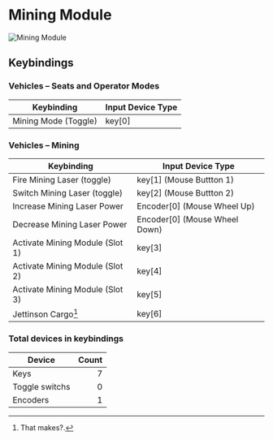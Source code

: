 # Mining Module

![Mining Module](images/MiningModule-70mmWidth.png)

## Keybindings

### Vehicles – Seats and Operator Modes

| Keybinding           | Input Device Type   |
| -------------------- | ------------------- |
| Mining Mode (Toggle) | key[0]              |

### Vehicles – Mining

| Keybinding                      | Input Device Type   |
| -------------------------------- | ---------------------------- |
| Fire Mining Laser (toggle)      | key[1] (Mouse Buttton 1)      |
| Switch Mining Laser (toggle)    | key[2] (Mouse Buttton 2)      |
| Increase Mining Laser Power     | Encoder[0] (Mouse Wheel Up)   |
| Decrease Mining Laser Power     | Encoder[0] (Mouse Wheel Down) |
| Activate Mining Module (Slot 1) | key[3]                        |
| Activate Mining Module (Slot 2) | key[4]                        |
| Activate Mining Module (Slot 3) | key[5]                        |
| Jettinson Cargo[^1]             | key[6]                        |

[^1]: That makes?.

### Total devices in keybindings

| Device               | Count  |
| -------------------- | -----: |
| Keys                 |      7 |
| Toggle switchs       |      0 |
| Encoders             |      1 |
